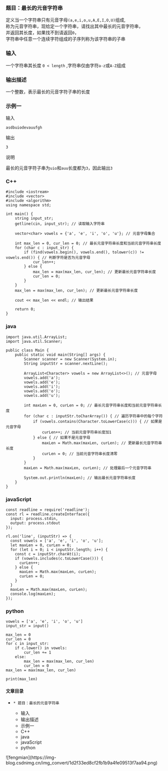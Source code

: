 ### 题目：最长的元音字符串

定义当一个字符串只有元音字母`(a,e,i,o,u,A,E,I,O,U)`组成,  
称为元音字符串，现给定一个字符串，请找出其中最长的元音字符串，  
并返回其长度，如果找不到请返回`0`，  
字符串中任意一个连续字符组成的子序列称为该字符串的子串

### 输入

一个字符串其长度 `0 < length` ,字符串仅由字符`a-z`或`A-Z`组成

### 输出描述

一个整数，表示最长的元音字符子串的长度

### 示例一

输入

    
    
    asdbuiodevauufgh
    

输出

    
    
    3
    

说明

最长的元音字符子串为`uio`和`auu`长度都为`3`，因此输出`3`

### C++

    
    
    #include <iostream>
    #include <vector>
    #include <algorithm>
    using namespace std;
    
    int main() {
        string input_str;
        getline(cin, input_str); // 读取输入字符串
    
        vector<char> vowels = {'a', 'e', 'i', 'o', 'u'}; // 元音字母集合
    
        int max_len = 0, cur_len = 0; // 最长元音字符串长度和当前元音字符串长度
        for (char c : input_str) {
            if (find(vowels.begin(), vowels.end(), tolower(c)) != vowels.end()) { // 判断字符是否为元音字母
                cur_len++;
            } else {
                max_len = max(max_len, cur_len); // 更新最长元音字符串长度
                cur_len = 0;
            }
        }
        max_len = max(max_len, cur_len); // 更新最长元音字符串长度
    
        cout << max_len << endl; // 输出结果
    
        return 0;
    }
    

### java

    
    
    import java.util.ArrayList;
    import java.util.Scanner;
    
    public class Main {
        public static void main(String[] args) {
            Scanner scanner = new Scanner(System.in);
            String inputStr = scanner.nextLine();
    
            ArrayList<Character> vowels = new ArrayList<>(); // 元音字母
            vowels.add('a');
            vowels.add('e');
            vowels.add('i');
            vowels.add('o');
            vowels.add('u');
    
            int maxLen = 0, curLen = 0; // 最长元音字符串长度和当前元音字符串长度
            for (char c : inputStr.toCharArray()) { // 遍历字符串中的每个字符
                if (vowels.contains(Character.toLowerCase(c))) { // 如果是元音字母
                    curLen++; // 当前元音字符串长度加1
                } else { // 如果不是元音字母
                    maxLen = Math.max(maxLen, curLen); // 更新最长元音字符串长度
                    curLen = 0; // 当前元音字符串长度清零
                }
            }
            maxLen = Math.max(maxLen, curLen); // 处理最后一个元音字符串
    
            System.out.println(maxLen); // 输出最长元音字符串长度
        }
    }
    
    

### javaScript

    
    
    const readline = require('readline');
    const rl = readline.createInterface({
      input: process.stdin,
      output: process.stdout
    });
    
    rl.on('line', (inputStr) => {
      const vowels = ['a', 'e', 'i', 'o', 'u'];
      let maxLen = 0, curLen = 0;
      for (let i = 0; i < inputStr.length; i++) {
        const c = inputStr.charAt(i);
        if (vowels.includes(c.toLowerCase())) {
          curLen++;
        } else {
          maxLen = Math.max(maxLen, curLen);
          curLen = 0;
        }
      }
      maxLen = Math.max(maxLen, curLen);
      console.log(maxLen);
    });
    

### python

    
    
    vowels = ['a', 'e', 'i', 'o', 'u']
    input_str = input()
    
    max_len = 0
    cur_len = 0
    for c in input_str:
        if c.lower() in vowels:
            cur_len += 1
        else:
            max_len = max(max_len, cur_len)
            cur_len = 0
    max_len = max(max_len, cur_len)
    
    print(max_len)
    

#### 文章目录

  *     * 题目：最长的元音字符串
    * 输入
    * 输出描述
    * 示例一
    * C++
    * java
    * javaScript
    * python

![fengmian](https://img-
blog.csdnimg.cn/img_convert/1d2f33ed8cf2fb1b9a4fe09513f7aa94.png)

